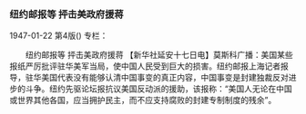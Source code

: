 ### 纽约邮报等  抨击美政府援蒋

1947-01-22
第4版()
专栏：

　　纽约邮报等
    抨击美政府援蒋
    【新华社延安十七日电】莫斯科广播：美国某些报纸严厉批评驻华美军当局，使中国人民受到巨大的损害。纽约邮报上海记者报导，驻华美国代表没有能够认清中国事变的真正内容，中国事变是封建独裁反对进步的斗争。纽约先驱论坛报抗议美国反动派的援助，该报称：“美国人无论在中国或世界其他各国，应当拥护民主，而不应支持腐败的封建专制制度的残余”。
